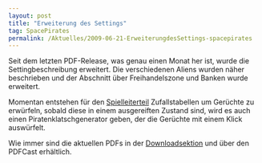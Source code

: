 ```yaml
---
layout: post
title: "Erweiterung des Settings"
tag: SpacePirates
permalink: /Aktuelles/2009-06-21-ErweiterungdesSettings-spacepirates
---
```


Seit dem letzten PDF-Release, was genau einen Monat her ist, wurde die Settingbeschreibung erweitert. Die verschiedenen Aliens wurden näher beschrieben und der Abschnitt über Freihandelszone und Banken wurde erweitert.

Momentan entstehen für den [Spielleiterteil](https://spacepirates.jcgames.de/Zufallstabellen/) Zufallstabellen um Gerüchte zu erwürfeln, sobald diese in einem ausgereiften Zustand sind, wird es auch einen Piratenklatschgenerator geben, der die Gerüchte mit einem Klick auswürfelt.

Wie immer sind die aktuellen PDFs in der [Downloadsektion](https://spacepirates.jcgames.de/Publikationen/) und über den PDFCast erhältlich.
